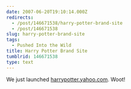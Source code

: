```yaml
---
date: 2007-06-20T19:10:14.000Z
redirects:
  - /post/146671538/harry-potter-brand-site
  - /post/146671538
slug: harry-potter-brand-site
tags:
  - Pushed Into the Wild
title: Harry Potter Brand Site
tumblrid: 146671538
type: text
---
```

<p>We just launched <a href="http://harrypotter.yahoo.com/">harrypotter.yahoo.com</a>.  Woot!</p>
